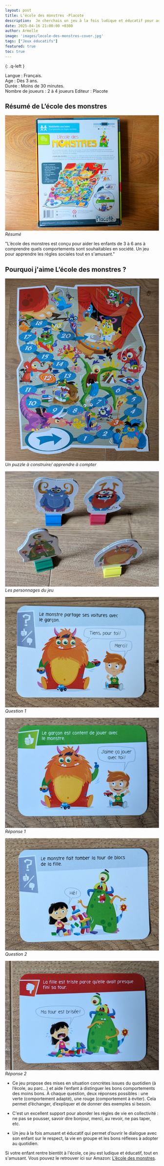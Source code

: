 ```yaml
---
layout: post
title: L’école des monstres -Placote
description:  Je cherchais un jeu à la fois ludique et éducatif pour accompagner mon fils dans son apprentissage de la vie en société, en l’aidant à distinguer les bons comportements des mauvais.
date: 2025-04-16 21:00:00 +0300
author: Armelle
image: 'images/lecole-des-monstres-cover.jpg'
tags: ["Jeux éducatifs"]
featured: true
toc: true
---
```


{: .q-left }

Langue : Français.           
Age : Dès 3 ans.      
Durée : Moins de 30 minutes.  
Nombre de joueurs : 2 à 4 joueurs
Editeur : Placote

## Résumé de L’école des monstres

![Résumé](images/lecole-des-monstres-int.jpg)
*Résumé*

"L’école des monstres est conçu pour aider les enfants de 3 à 6 ans à comprendre quels comportements sont souhaitables en société. Un jeu pour apprendre les règles sociales tout en s'amusant."

## Pourquoi j'aime L’école des monstres ?

![Un puzzle à construire/ apprendre à compter ](images/lecole-des-monstres-plateau.jpg)
*Un puzzle à construire/ apprendre à compter*

![Les personnages du jeu](images/les-personnages-de-lecole-des-monstres.jpg)
*Les personnages du jeu*

![Question 1](images/question1-lecole-des-monstres.jpg)
*Question 1*

![Réponse 1](images/reponse1-lecole-des-monstres.jpg)
*Réponse 1*

![Question 2](images/question2-lecole-des-monstres.jpg)
*Question 2*

![Réponse 2](images/reponse2-lecole-des-monstres.jpg)
*Réponse 2*

- Ce jeu propose des mises en situation concrètes issues du quotidien (à l’école, au parc…) et aide l’enfant à distinguer les bons comportements des moins bons. À chaque question, deux réponses possibles : une verte (comportement adapté), une rouge (comportement à éviter). Cela permet d’échanger, d’expliquer et de donner des exemples si besoin.

- C'est un excellent support pour aborder les règles de vie en collectivité : ne pas se pousser, savoir dire bonjour, merci, au revoir, ne pas taper, etc.

- Un jeu à la fois amusant et éducatif qui permet d’ouvrir le dialogue avec son enfant sur le respect, la vie en groupe et les bons réflexes à adopter au quotidien.

Si votre enfant rentre bientôt à l'école, ce jeu est ludique et éducatif, tout en s'amusant. Vous pouvez le retrouver ici sur Amazon: [L’école des monstres](https://amzn.to/43013Xy). 






 
